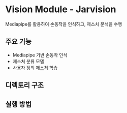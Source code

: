 # Vision Module - Jarvision

Mediapipe를 활용하여 손동작을 인식하고, 제스처 분석을 수행


## 주요 기능
- Mediapipe 기반 손동작 인식
- 제스처 분류 모델
- 사용자 정의 제스처 학습

## 디렉토리 구조


## 실행 방법

